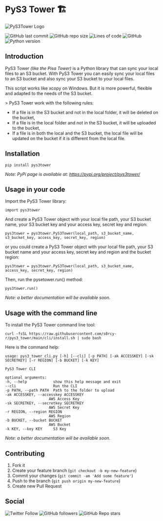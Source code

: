 # PyS3 Tower :building_construction:

![PyS3Tower Logo](https://github.com/s0rcy-r/pys3_tower/blob/main/images/logo.PNG?raw=true)

![GitHub last commit](https://img.shields.io/github/last-commit/s0rcy-r/pys3_tower?style=for-the-badge)
![GitHub repo size](https://img.shields.io/github/repo-size/s0rcy-r/pys3_tower?style=for-the-badge)
![Lines of code](https://img.shields.io/tokei/lines/github/s0rcy-r/pys3_tower?style=for-the-badge)
![GitHub](https://img.shields.io/github/license/s0rcy-r/pys3_tower?style=for-the-badge)
![Python version](https://img.shields.io/badge/Python-v3.9-red?style=for-the-badge)

## Introduction

PyS3 Tower *(like the Pisa Tower)* is a Python library that can sync your local files to an S3 bucket. With PyS3 Tower you can easily sync your local files to an S3 bucket and also sync your S3 bucket to your local files.

This script works like xcopy on Windows. But it is more powerful, flexible and adapted to the needs of the S3 bucket.

\> PyS3 Tower work with the following rules:
- If a file is in the S3 bucket and not in the local folder, it will be deleted on the bucket,
- If a file is in the local folder and not in the S3 bucket, it will be uploaded to the bucket,
- If a file is in both the local and the S3 bucket, the local file will be updated on the bucket if it is different from the local file.


## Installation

    pip install pys3tower

*Note: PyPi page is available at: https://pypi.org/project/pys3tower/*


## Usage in your code

Import the PyS3 Tower library:

    import pys3tower

And create a PyS3 Tower object with your local file path, your S3 bucket name, your S3 bucket key and your access key, secret key and region:
    
    pys3tower = pys3tower.PyS3Tower(local_path, s3_bucket_name, s3_bucket_key, access_key, secret_key, region)

or you could create a PyS3 Tower object with your local file path, your S3 bucket name and your access key, secret key and region and the bucket region:

    pys3tower = pys3tower.PyS3Tower(local_path, s3_bucket_name, access_key, secret_key, region)

Then, run the pysetower.run() method:

    pys3tower.run()

*Note: a better documentation will be available soon.*

## Usage with the command line

To install the PyS3 Tower command line tool:

    curl -fsSL https://raw.githubusercontent.com/s0rcy-r/pys3_tower/main/cli/install.sh | sudo bash

Here is the command help:

    usage: pys3_tower_cli.py [-h] [--cli] [-p PATH] [-ak ACCESSKEY] [-sk SECRETKEY] [-r REGION] [-b BUCKET] [-k KEY]

    PyS3 Tower CLI

    optional arguments:
    -h, --help            show this help message and exit
    --cli                 Run the CLI
    -p PATH, --path PATH  Path to the folder to upload
    -ak ACCESSKEY, --accesskey ACCESSKEY
                        AWS Access Key
    -sk SECRETKEY, --secretkey SECRETKEY
                        AWS Secret Key
    -r REGION, --region REGION
                        AWS Region
    -b BUCKET, --bucket BUCKET
                        AWS Bucket
    -k KEY, --key KEY     S3 Key

*Note: a better documentation will be available soon.*

## Contributing

1. Fork it
2. Create your feature branch (`git checkout -b my-new-feature`)
3. Commit your changes (`git commit -am 'Add some feature'`)
4. Push to the branch (`git push origin my-new-feature`)
5. Create new Pull Request

## Social

![Twitter Follow](https://img.shields.io/twitter/follow/s0rcy_r?style=social)
![GitHub followers](https://img.shields.io/github/followers/s0rcy-r?label=Follow%20me&style=social)
![GitHub Repo stars](https://img.shields.io/github/stars/s0rcy-r/pys3_tower?style=social)
